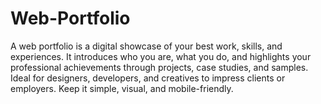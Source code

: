 # Web-Portfolio
A web portfolio is a digital showcase of your best work, skills, and experiences. It introduces who you are, what you do, and highlights your professional achievements through projects, case studies, and samples. Ideal for designers, developers, and creatives to impress clients or employers. Keep it simple, visual, and mobile-friendly.
